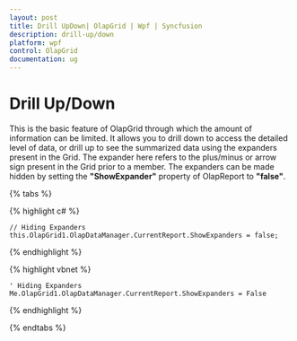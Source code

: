 ```yaml
---
layout: post
title: Drill UpDown| OlapGrid | Wpf | Syncfusion
description: drill-up/down
platform: wpf
control: OlapGrid
documentation: ug
---
```


# Drill Up/Down

This is the basic feature of OlapGrid through which the amount of information can be limited. It allows you to drill down to access the detailed level of data, or drill up to see the summarized data using the expanders present in the Grid. The expander here refers to the plus/minus or arrow sign present in the Grid prior to a member. The expanders can be made hidden by setting the **"ShowExpander"** property of OlapReport to **"false"**.

{% tabs %}
  
{% highlight c# %}

    // Hiding Expanders
    this.OlapGrid1.OlapDataManager.CurrentReport.ShowExpanders = false;

{% endhighlight %}

{% highlight vbnet %}

    ' Hiding Expanders
    Me.OlapGrid1.OlapDataManager.CurrentReport.ShowExpanders = False

{% endhighlight %}

{% endtabs %}





